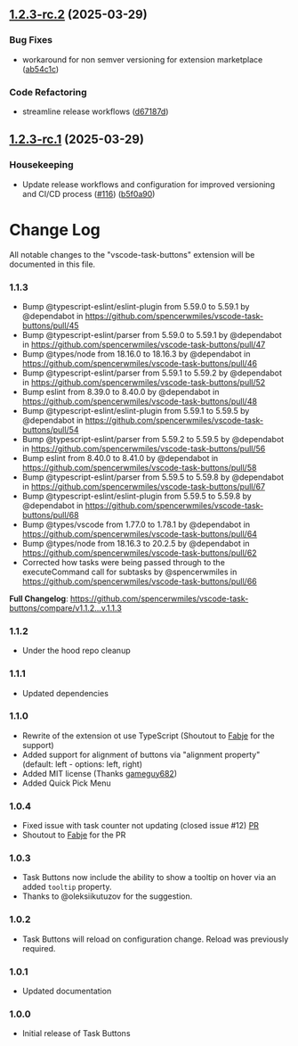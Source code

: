 ## [1.2.3-rc.2](https://github.com/spencerwmiles/vscode-task-buttons/compare/v1.2.3-rc.1...v1.2.3-rc.2) (2025-03-29)

### Bug Fixes

- workaround for non semver versioning for extension marketplace ([ab54c1c](https://github.com/spencerwmiles/vscode-task-buttons/commit/ab54c1c9a6ee984cbbbf3ed12068217c12a28eb0))

### Code Refactoring

- streamline release workflows ([d67187d](https://github.com/spencerwmiles/vscode-task-buttons/commit/d67187d805c2d52d92d28ff73ab708dc10a64ea2))

## [1.2.3-rc.1](https://github.com/spencerwmiles/vscode-task-buttons/compare/v1.2.2...v1.2.3-rc.1) (2025-03-29)

### Housekeeping

- Update release workflows and configuration for improved versioning and CI/CD process ([#116](https://github.com/spencerwmiles/vscode-task-buttons/issues/116)) ([b5f0a90](https://github.com/spencerwmiles/vscode-task-buttons/commit/b5f0a909c3ba8eee3219417f226a47a3ab3a767d))

# Change Log

All notable changes to the "vscode-task-buttons" extension will be documented in this file.

### 1.1.3

- Bump @typescript-eslint/eslint-plugin from 5.59.0 to 5.59.1 by @dependabot in https://github.com/spencerwmiles/vscode-task-buttons/pull/45
- Bump @typescript-eslint/parser from 5.59.0 to 5.59.1 by @dependabot in https://github.com/spencerwmiles/vscode-task-buttons/pull/47
- Bump @types/node from 18.16.0 to 18.16.3 by @dependabot in https://github.com/spencerwmiles/vscode-task-buttons/pull/46
- Bump @typescript-eslint/parser from 5.59.1 to 5.59.2 by @dependabot in https://github.com/spencerwmiles/vscode-task-buttons/pull/52
- Bump eslint from 8.39.0 to 8.40.0 by @dependabot in https://github.com/spencerwmiles/vscode-task-buttons/pull/48
- Bump @typescript-eslint/eslint-plugin from 5.59.1 to 5.59.5 by @dependabot in https://github.com/spencerwmiles/vscode-task-buttons/pull/54
- Bump @typescript-eslint/parser from 5.59.2 to 5.59.5 by @dependabot in https://github.com/spencerwmiles/vscode-task-buttons/pull/56
- Bump eslint from 8.40.0 to 8.41.0 by @dependabot in https://github.com/spencerwmiles/vscode-task-buttons/pull/58
- Bump @typescript-eslint/parser from 5.59.5 to 5.59.8 by @dependabot in https://github.com/spencerwmiles/vscode-task-buttons/pull/67
- Bump @typescript-eslint/eslint-plugin from 5.59.5 to 5.59.8 by @dependabot in https://github.com/spencerwmiles/vscode-task-buttons/pull/68
- Bump @types/vscode from 1.77.0 to 1.78.1 by @dependabot in https://github.com/spencerwmiles/vscode-task-buttons/pull/64
- Bump @types/node from 18.16.3 to 20.2.5 by @dependabot in https://github.com/spencerwmiles/vscode-task-buttons/pull/62
- Corrected how tasks were being passed through to the executeCommand call for subtasks by @spencerwmiles in https://github.com/spencerwmiles/vscode-task-buttons/pull/66

**Full Changelog**: https://github.com/spencerwmiles/vscode-task-buttons/compare/v1.1.2...v.1.1.3

### 1.1.2

- Under the hood repo cleanup

### 1.1.1

- Updated dependencies

### 1.1.0

- Rewrite of the extension ot use TypeScript (Shoutout to [Fabje](https://github.com/FaBjE) for the support)
- Added support for alignment of buttons via "alignment property" (default: left - options: left, right)
- Added MIT license (Thanks [gameguy682](https://github.com/gameguy682))
- Added Quick Pick Menu

### 1.0.4

- Fixed issue with task counter not updating (closed issue #12) [PR](https://github.com/spencerwmiles/vscode-task-buttons/pull/14)
- Shoutout to [Fabje](https://github.com/FaBjE) for the PR

### 1.0.3

- Task Buttons now include the ability to show a tooltip on hover via an added `tooltip` property.
- Thanks to @oleksiikutuzov for the suggestion.

### 1.0.2

- Task Buttons will reload on configuration change. Reload was previously required.

### 1.0.1

- Updated documentation

### 1.0.0

- Initial release of Task Buttons
